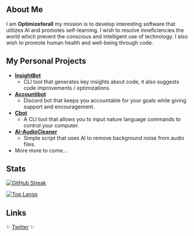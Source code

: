 ## About Me

I am **Optimizeforall** my mission is to develop interesting software that utilizes AI and promotes self-learning. I wish to resolve inneficiencies the world which prevent the conscious and intelligent use of technology. I also wish to promote human health and well-being through code.


## My Personal Projects
- [**InsightBot**](https://github.com/optimizeforall/InsightBot)
  - CLI tool that generates key insights about code, it also suggests code improvements / optimizations
- [**Accountibot**](https://github.com/optimizeforall/AccountiBot)
  - Discord bot that keeps you accountable for your goals while giving support and encouragement.
- [**Cbot**](https://github.com/optimizeforall/Cbot)
  - A CLI tool that allows you to input nature language commands to control your computer.
- [**AI-AudioCleaner**](https://github.com/optimizeforall/AI-AudioCleaner)
  - Simple script that uses AI to remove background noise from audio files.
- More more to come...

##  Stats

[![GitHub Streak](http://github-readme-streak-stats.herokuapp.com?user=Paillat-dev&theme=dark&background=000000)](https://git.io/streak-stats)

[![Top Langs](https://github-readme-stats.vercel.app/api/top-langs/?username=optimizeforall&layout=compact&theme=dark)](https://github.com/anuraghazra/github-readme-stats)


## Links 

✨ [Twitter](https://twitter.com/optimizeforall) ✨

<!--
**optimizeforall/optimizeforall** is a ✨ _special_ ✨ repository because its `README.md` (this file) appears on your GitHub profile.

Here are some ideas to get you started:

- 🔭 I’m currently working on ...
- 🌱 I’m currently learning ...
- 👯 I’m looking to collaborate on ...
- 🤔 I’m looking for help with ...
- 💬 Ask me about ...
- 📫 How to reach me: ...
- 😄 Pronouns: ...
- ⚡ Fun fact: ...
-->
